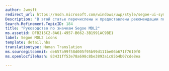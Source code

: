 ```yaml
---
author: Jwmsft
redirect_url: https://msdn.microsoft.com/windows/uwp/style/segoe-ui-symbol-font
Description: "В этой статье перечислены и предоставлены рекомендации по использованию глифов, которые входят в состав шрифта Segoe MDL2 Assets."
Search.Refinement.TopicID: 184
title: "Руководство по значкам Segoe MDL2"
ms.assetid: DFB215C2-8A61-4957-B662-3B1991AC9BE1
label: Segoe MDL2 icons
template: detail.hbs
translationtype: Human Translation
ms.sourcegitcommit: de657a99f58d005f95b99d111be06b671f7619f0
ms.openlocfilehash: 83431ff53e78a698c8be3893a1c85b4b07cde8ea

---
```









<!--HONumber=Jul16_HO2-->



